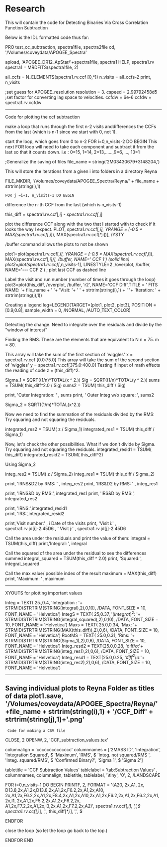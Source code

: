 # Research
This will contain the code for Detecting Binaries Via Cross Correlation Function Subtraction 

Below is the IDL formatted code thus far:

PRO test_cc_subtraction, spectra1file, spectra2file
cd, '/Volumes/coveydata/APOGEE_Spectra'

apload, 'APOGEE_DR12_ApStar/'+spectra1file, spectra1
HELP, spectra1.rv
spectra1 = MRDFITS(spectra1file, 2)

all_ccfs = N_ELEMENTS(spectra1.rv.ccf [0,*])
n_visits = all_ccfs-2
print, n_visits

;set guess for APOGEE_resolution
resolution = 3.
cspeed = 2.99792458d5
;set factor for converting lag space to velocities. ccfdw = 6e-6
ccfdw = spectra1.rv.ccfdw

---------------------------------------------------------------------------------

Code for plotting the ccf subtraction

make a loop that runs through the first n-2 visits anddifferences the CCFs 
from the last (which is n-1 since we start with 0, not 1).

start the loop, which goes from 0 to n-2
FOR i=0,n_visits-2 DO BEGIN
This next FOR loop will need to take each component and subtract it from the last so that it counts down.
 i.e : 0=15, 1=14, 2=13,......,9=6, ..., 13=1
  
  ;Generalize the saving of files 
  file_name = string('2M03430679+3148204,')
  
  This will store the iterations from a given i into folders in a directory Reyna
  
  FILE_MKDIR, '/Volumes/coveydata/APOGEE_Spectra/Reyna/' + file_name + strtrim(string(i),1)
  
    FOR j =i+1, n_visits-1 DO BEGIN

  difference the n-th CCF from the last (which is n_visits-1)

  this_diff = spectra1.rv.ccf[*,i] - spectra1.rv.ccf[*,j]

  plot the difference CCF along with the two that I started with to check if it looks the way I expect.
  PLOT, spectra1.rv.ccf[*,i], YRANGE = [-0.5 * MAX(spectra1.rv.ccf[*,i]), MAX(spectra1.rv.ccf[*,i])], /YSTY

   /buffer command allows the plots to not be shown

  plot1=plot(spectra1.rv.ccf[*,i], YRANGE = [-0.5 * MAX(spectra1.rv.ccf[*,i]), MAX(spectra1.rv.ccf[*,i])], /buffer, NAME='    CCF 1')     (solid line)
          plot2=plot(spectra1.rv.ccf[*,n_visits-1], LINESTYLE=2 ,/overplot, /buffer, NAME='--- CCF 2') ; plot last CCF as dashed line

  Label the visit and run number (number of times it goes through the loop)
   plot3=plot(this_diff, /overplot, /buffer, 'r2', NAME='CCF Diff',TITLE = ' FITS NAME: '+ file_name + ' '+ 'Visit: '+ '  ' + strtrim(string(i),1) + '   '+ 'Iteration: ' + strtrim(string(j),1)) 


          
   Creating a legend
    leg=LEGEND(TARGET=[plot1, plot2, plot3], POSITION = [0.9,0.8], sample_width = 0, /NORMAL, /AUTO_TEXT_COLOR) 

_______________________________________________________________________

Detecting the change. Need to integrate over the residuals and divide by the "window of interest" 

Finding the RMS.
These are the elements that are equivalent to N
n = 75.
m = 80.


This array will take the sum of the first section of 'wiggles'
x = spectra1.rv.ccf [0.0:75.0]
This array will take the sum of the second section of 'wiggles' 
y = spectra1.rv.ccf[375.0:400.0]
Testing if input of math effects the reading of code
z = (this_diff)^2.

Sigma_1 = SQRT((1/n)*TOTAL(x ^ 2.))
Sig = SQRT((1/n)*TOTAL(y ^ 2.))
sums = TSUM( this_diff^2.0 / Sig)
sums2 = TSUM( this_diff / Sig)

print, 'Outer Integration: ' , sums
print, ' Outer Integ w/o square: ', sums2

Sigma_2 = SQRT((1/m)*TOTAL(x^2.))

 Now we need to find the summation of the residuals divided by the RMS: Try squaring and not squaring the residuals.
 
  integrated_res2 = TSUM( z / Sigma_1)
  integrated_res1 = TSUM( this_diff / Sigma_1)
 
 
 Now, let's check the other possibilities. What if we don't divide by Sigma. Try squaring and not squaring the residuals.
  integrated_resid1 = TSUM( this_diff)
  integrated_resid2 = TSUM( this_diff^2)
 
 Using Sigma_2

  integ_res2 = TSUM( z / Sigma_2)
  integ_res1 = TSUM( this_diff / Sigma_2)
 
  print, 'IRNS&D2 by RMS: ' , integ_res2 
  print, 'IRS&D2 by RMS: ' , integ_res1 
 

  print, 'IRNS&D by RMS:', integrated_res1
  print,  'IRS&D by RMS:', integrated_res2


  print, 'IRNS:',integrated_resid1         
  print, 'IRS:',integrated_resid2

  print,'Visit number:' , i
  Date of the visits
   print, 'Visit i:' , spectra1.rv.jd[i]-2.45D6 , '   Visit j:' ,  spectra1.rv.jd[j]-2.45D6

Call the area under the residuals and print the value of them:
      integral = TSUM(this_diff)
      print,'Integral: ', integral

Call the squared of the area under the residual to see the differences summed
      integral_squared = TSUM(this_diff ^ 2.0)
      print, 'Squared:', integral_squared


Call the max value/ possible index of the result
      maximum = MAX(this_diff)
      print, 'Maximum: ' ,maximum
 __________________________________________________________________________________________________________________________
   XYOUTS for plotting important values

Integ = TEXT( 25.,0.4, 'Integration : '+ STRMID(STRTRIM(STRING(integral),2),0,10), /DATA, FONT_SIZE = 10, FONT_NAME = 'Helvetica')
IntegS = TEXT( 25,0.37, '$( Integrat )^2$: '+ STRMID(STRTRIM(STRING(integral_squared),2),0,10), /DATA, FONT_SIZE = 10, FONT_NAME = 'Helvetica')
Maxs = TEXT( 25.0,0.34, 'Max: '+ STRMID(STRTRIM(STRING(MAX(this_diff)),2),0,6), /DATA, FONT_SIZE = 10, FONT_NAME = 'Helvetica')
RootMS = TEXT( 25.0,0.31, 'Rms: '+ STRMID(STRTRIM(STRING(Sigma_1),2),0,6), /DATA, FONT_SIZE = 10, FONT_NAME = 'Helvetica')
Integ_resd2 = TEXT(25.0,0.28, 'diff/$\sigma$:'+ STRMID(STRTRIM(STRING(integ_res1),2),0,6), /DATA, FONT_SIZE = 10, FONT_NAME = 'Helvetica')
Integ_resd1 = TEXT(25.0,0.25, '$diff^2$/$\sigma$:'+ STRMID(STRTRIM(STRING(integ_res2),2),0,6), /DATA, FONT_SIZE = 10, FONT_NAME = 'Helvetica')

________________________________________________________________________
Saving individual plots to Reyna Folder as titles of data
plot1.save, '/Volumes/coveydata/APOGEE_Spectra/Reyna/'+file_name + strtrim(string(i),1) + '/CCF_Diff' + strtrim(string(j),1)+'.png'
----------------------------------------------------------------------
     Code for making a CSV file
    
  CLOSE, 2
  OPENW, 2, 'CCF_subtraction_values.tex'

  columnalign = 'cccccccccccccc'
  columnnames = ['2MASS ID', 'Integration', 'Integration Squared', $
    'Maximum', 'RMS', $
      'Integ. not squared/RMS ', 'Integ. squared/RMS', $
      'Confirmed Binary?', 'Sigma 1', $
      'Sigma 2']

   tabletitle = 'CCF Subtraction Values'
   tablelabel = 'tab:Subtraction Values'
   , columnnames, columnalign, tabletitle, tablelabel, '\tiny', '0', 2, /LANDSCAPE

  FOR i=0,n_visits-1 DO BEGIN
 PRINTF, 2, FORMAT = '(A20, 2x,A1, 2x, D13.8,2x,A1,2x,D13.8,2x,A1,2x,F6.2,2x,A1,2x,A10,
 2x,A1,2x,F6.2,2x,A1,2x,F8.4,2x,A1,2x,A10,2x,A1,2x,F6.2,2x,A1,2x,F6.2,2x,A1,2x,I1,
 2x,A1,2x,F5.2,2x,A1,2x,F6.2,2x, A1,2x,F7.2,2x,A1,2x,I3,2x,A1,2x,F7.2,2x,A2)',
 spectra1.rv.ccf[*,i], ',',$
 spectra1.rv.ccf[*,i], ',', this_diff[*,i], ',', $
       
   ENDFOR 
   
close the loop (so let the loop go back to the top.)

ENDFOR
END  
